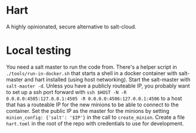 Hart
====

A highly opinionated, secure alternative to salt-cloud.


Local testing
=============

You need a salt master to run the code from. There's a helper script in `./tools/run-in-docker.sh` that starts a shell in a docker container with salt-master and hart installed (using host networking). Start the salt-master with `salt-master -d`. Unless you have a publicly routeable IP, you probably want to set up a ssh port forward with `ssh $HOST -N -R 0.0.0.0:4505:127.0.0.1:4505 -R 0.0.0.0:4506:127.0.0.1:4506` to a host that has a routeable IP for the new minions to be able to connect to the container. Set the public IP as the master for the minions by setting `minion_config: {'salt': '$IP'}` in the call to `create_minion`. Create a file `hart.toml` in the root of the repo with credentials to use for development.
